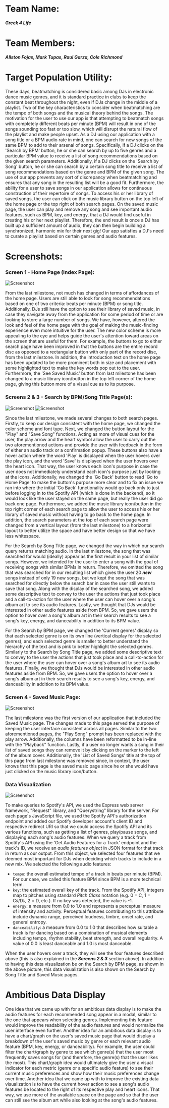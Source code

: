 # Team Name: 
___Greek 4 Life___

# Team Members: 
___Allston Fojas, Mark Tupas, Raul Garza, Cole Richmond___

# Target Population Utility:

These days, beatmatching is considered basic among DJs in electronic dance music genres, and it is standard practice in clubs to keep the constant beat throughout the night, even if DJs change in the middle of a playlist. Two of the key characteristics to consider when beatmatching are the tempo of both songs and the musical theory behind the songs. The motivation for the user to use our app is that attempting to beatmatch songs with completely different beats per minute (BPM) will result in one of the songs sounding too fast or too slow, which will disrupt the natural flow of the playlist and make people upset. As a DJ using our application with a song title or a BPM audio rate in mind, one can search for new songs of the same BPM to add to their arsenal of songs. Specifically, if a DJ clicks on the 'Search by BPM' button, he or she can search by up to five genres and a particular BPM value to receive a list of song recommendations based on the given search parameters. Additionally, if a DJ clicks on the 'Search by Song' button, he or she can search by a certain song title to receive a list of song recommendations based on the genre and BPM of the given song. The use of our app prevents any sort of discrepancy when beatmatching and ensures that any song in the resulting list will be a good fit. Furthermore, the ability for a user to save songs in our application allows for continuous construction of their repertoire of songs. To access his or her library of saved songs, the user can click on the music library button on the top left of the home page or the top right of both search pages. On the saved music page, the user can play and remove any song and see important audio features, such as BPM, key, and energy, that a DJ would find useful in creating his or her next playlist. Therefore, the end result is once a DJ has built up a sufficient amount of audio, they can then begin building a synchronized, harmonic mix for their next gig! Our app satisfies a DJ's need to curate a playlist based on certain genres and audio features.

# Screenshots:
### Screen 1 - Home Page (Index Page):

![Screenshot](/milestone5_pics/index.JPG)

From the last milestone, not much has changed in terms of affordances of the home page. Users are still able to look for song recommendations based on one of two criteria: beats per minute (BPM) or song title. Additionally, DJs still have the option to see their library of saved music, in case they navigate away from the application for some period of time or are looking to store a large number of songs. We have, however, altered the look and feel of the home page with the goal of making the music-finding experience even more intuitive for the user. The new color scheme is more appealing to the eye and helps guide the user's attention toward areas on the screen that are useful for them. For example, the buttons to go to either search page have been improved in that the buttons are the entire record disc as opposed to a rectangular button with only part of the record disc, from the last milestone. In addition, the introduction text on the home page has been updated to be more prominent both in size and placement with some highlighted text to make the key words pop out to the user. Furthermore, the 'See Saved Music' button from last milestone has been changed to a music library icon/button in the top left corner of the home page, giving this button more of a visual cue as to its purpose.

### Screens 2 & 3 - Search by BPM/Song Title Page(s):

![Screenshot](/milestone5_pics/search_by_song.JPG)
![Screenshot](/milestone5_pics/search_by_bpm.JPG)

Since the last milestone, we made several changes to both search pages. Firstly, to keep our design consistent with the home page, we changed the color scheme and font type. Next, we changed the button layout for the "Play" and "Save Song" functions. Acting as more of visual cues for the user, the play arrow and the heart symbol allow the user to carry out the two aforementioned actions and provide the user with feedback in the form of either an audio track or a confirmation popup. These buttons also have a hover action where the word 'Play' is displayed when the user hovers over the play icon, and the word 'Save' is displayed when the user hovers over the heart icon. That way, the user knows each icon's purpose in case the user does not immediately understand each icon's purpose just by looking at the icons. Additionally, we changed the 'Go Back' button to read 'Go to Home Page' to make the button's purpose more clear and to fix an issue we ran into where the initial 'Go Back' functionality would go back only to just before logging in to the Spotify API (which is done in the backend), so it would look like the user stayed on the same page, but really the user did go back one page. Furthermore, we added the music library icon/button in the top right corner of each search page to allow the user to access his or her library of saved music without having to go back to the home page. In addition, the search parameters at the top of each search page were changed from a vertical layout (from the last milestone) to a horizontal layout to better utilize the space and have better design so that we have less whitespace. 

For the Search by Song Title page, we changed the way in which our search query returns matching audio. In the last milestone, the song that was searched for would (ideally) appear as the first result in your list of similar songs. However, we intended for the user to enter a song with the goal of receiving songs with similar BPMs in return. Therefore, we omitted the song that was searched for in our resulting list which gives the user 20 ***new*** songs instead of only 19 new songs, but we kept the song that was searched for directly below the search bar in case the user still wants to save that song. Along with the display of the searched song, we added some descriptive text to convey to the user the actions that just took place and a call-to-action for the user where the user can hover over a song's album art to see its audio features. Lastly, we thought that DJs would be interested in other audio features aside from BPM. So, we gave users the option to hover over a song's album art in their search results to see a song's key, energy, and danceability in addition to its BPM value. 

For the Search by BPM page, we changed the 'Current genres' display so that each selected genre is on its own line (vertical display for the selected genres), and each selected genre is smaller to better understand the hierarchy of the text and is pink to better highlight the selected genres. Similarly to the Search by Song Title page, we added some descriptive text to convey to the user the actions that just took place and a call-to-action for the user where the user can hover over a song's album art to see its audio features. Finally, we thought that DJs would be interested in other audio features aside from BPM. So, we gave users the option to hover over a song's album art in their search results to see a song's key, energy, and danceability in addition to its BPM value.

### Screen 4 - Saved Music Page:

![Screenshot](/milestone5_pics/saved_music.JPG)

The last milestone was the first version of our application that included the Saved Music page. The changes made to this page served the purpose of keeping the user interface consistent across all pages. Similar to the two aforementioned pages, the "Play Song" prompt has been replaced with the play arrow. Additionally, the columns have been reformatted to be in-line with the "Playback" function. Lastly, if a user no longer wants a song in their list of saved songs they can remove it by clicking on the marker to the left of the album cover. Additionally, the 'List of Saved Songs' title at the top of this page from last milestone was removed since, in context, the user knows that this page is the saved music page since he or she would have just clicked on the music library icon/button.

### Data Visualization

![Screenshot](/milestone5_pics/data_visualization.JPG)

To make queries to Spotify's API, we used the Express web server framework, "Request" library, and "Querystring" library for the server. For each page's JavaScript file, we used the Spotify API's authorization endpoint and added our Spotify developer account's client ID and respective redirect URI so that we could access the Spotify API and its various functions, such as getting a list of genres, play/pause songs, and displaying each song's audio features. When we query a track from Spotify's API using the 'Get Audio Features for a Track' endpoint and the track's ID, we receive an *audio features object* in JSON format for that track in return as our output. From this object, we selected four features that we deemed most important for DJs when deciding which tracks to include in a new mix. We selected the following audio features:

* `tempo`: the overall estimated tempo of a track in beats per minute (BPM). For our case, we called this feature BPM since BPM is a more technical term.
* `key`: the estimated overall key of the track. From the Spotify API, integers map to pitches using standard *Pitch Class* notation (e.g. 0 = C, 1 = C♯/D♭, 2 = D, etc.). If no key was detected, the value is -1.
* `energy`: a measure from 0.0 to 1.0 and represents a perceptual measure of intensity and activity. Perceptual features contributing to this attribute include dynamic range, perceived loudness, timbre, onset rate, and general entropy.
* `danceability`: a measure from 0.0 to 1.0 that describes how suitable a track is for dancing based on a combination of musical elements including tempo, rhythm stability, beat strength, and overall regularity. A value of 0.0 is least danceable and 1.0 is most danceable.

When the user hovers over a track, they will see the four features described above (this is also explained in the ***Screens 2 & 3*** section above). In addition to having this data visualization be on the Search by BPM page, as shown in the above picture, this data visualization is also shown on the Search by Song Title and Saved Music pages.

# Ambitious Data Display

One idea that we came up with for an ambitious data display is to make the audio features for each recommended song appear in a modal, similar to the one that appears when selecting genres. Implementing this feature would improve the readability of the audio features and would normalize the user interface even further. Another idea for an ambitious data display is to have a chart/graph on the user's saved music page that would display a breakdown of the user's saved music by genre or each relevant audio feature (BPM, key, energy, or danceability). For example, the user could filter the chart/graph by genre to see which genre(s) that the user most frequently saves songs for (and therefore, the genre(s) that the user likes the most). This chart/graph idea would ultimately give the user a visual indicator for each metric (genre or a specific audio feature) to see their current music preferences and show how their music preferences change over time. Another idea that we came up with to improve the existing data visualization is to have the current hover action to see a song's audio features be located to the right of its respective play and heart icons. That way, we use more of the available space on the page and so that the user can still see the album art while also looking at the song's audio features.
